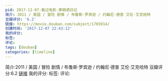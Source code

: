 ```yaml
---
pid: 2017-12-07-看过电影-莱姆酒日记
简介: 2011 / 美国 / 冒险 剧情 / 布鲁斯·罗宾逊 / 约翰尼·德普 艾伦·艾克哈特
豆瓣评分: '6.2'
链接: https://movie.douban.com/subject/1765014/
创建时间: '2017-12-07 22:43:12'
我的评分:
标签:
评论:
tags: [douban]
categories: [timeline]
---
```

简介:2011 / 美国 / 冒险 剧情 / 布鲁斯·罗宾逊 / 约翰尼·德普 艾伦·艾克哈特
豆瓣评分:6.2
[链接](https://movie.douban.com/subject/1765014/)
我的评分:
标签:
评论:
